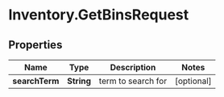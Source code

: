 # Inventory.GetBinsRequest

## Properties

Name | Type | Description | Notes
------------ | ------------- | ------------- | -------------
**searchTerm** | **String** | term to search for | [optional] 


